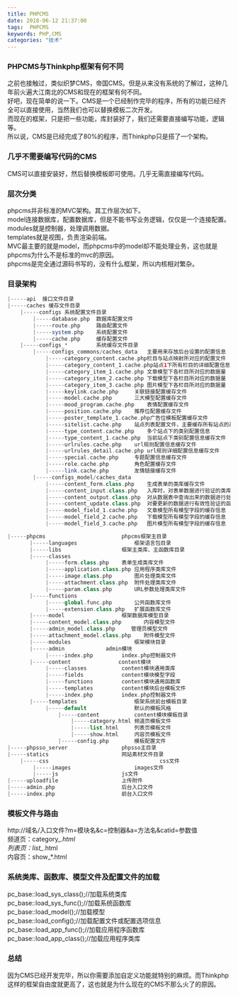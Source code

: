 ```yaml
---
title: PHPCMS
date: 2018-06-12 21:37:00
tags:  PHPCMS
keywords: PHP,CMS
categories: "技术"
---
```

### PHPCMS与Thinkphp框架有何不同
之前也接触过，类似织梦CMS，帝国CMS。但是从来没有系统的了解过，这种几年前火遍大江南北的CMS和现在的框架有何不同。  
好吧，现在简单的说一下。CMS是一个已经制作完毕的程序，所有的功能已经齐全可以直接使用，当然我们也可以替换模板二次开发。  
而现在的框架，只是把一些功能，库封装好了，我们还需要直接编写功能，逻辑等。  
所以说，CMS是已经完成了80%的程序，而Thinkphp只是搭了一个架构。  
<!--more-->
### 几乎不需要编写代码的CMS
CMS可以直接安装好，然后替换模板即可使用。几乎无需直接编写代码。  
### 层次分类
phpcms并非标准的MVC架构。其工作层次如下。  
model连接数据库，配置数据库，但是不能书写业务逻辑，仅仅是一个连接配置。  
modules就是控制器，处理调用数据。  
templates就是视图，负责渲染前端。  
MVC最主要的就是model，而phpcms中的model却不能处理业务，这也就是phpcms为什么不是标准的mvc的原因。  
phpcms是完全通过源码书写的，没有什么框架，所以内核相对繁杂。
### 目录架构
```php
|-----api  接口文件目录  
|-----caches 缓存文件目录  
    |-----configs 系统配置文件目录  
        |-----database.php  数据库配置文件  
        |-----route.php     路由配置文件  
        |-----system.php    系统配置文件  
        |-----cache.php     缓存配置文件  
    |-----configs_*         系统缓存文件目录  
        |-----configs_commons/caches_data   主要用来存放后台设置的配置信息  
            |-----category_content.cache.php栏目与站点映射所对应的配置文件  
            |-----category_content_1.cache.php站点1下所有栏目的详细配置信息  
            |-----category_item_1.cache.php 文章模型下各栏目所对应的数据量  
            |-----category_item_2.cache.php 下载模型下各栏目所对应的数据量  
            |-----category_item_3.cache.php 图片模型下各栏目所对应的数据量  
            |-----keylink.cache.php     关联链接配置缓存文件  
            |-----model.cache.php       三大模型配置缓存文件  
            |-----mood_program.cache.php    表情配置缓存文件  
            |-----position.cache.php    推荐位配置缓存文件  
            |-----poster_template_1.cache.php广告位模板配置缓存文件  
            |-----sitelist.cache.php    站点列表配置文件，主要缓存所有站点的基本配置信息  
            |-----type_content.cache.php    多个站点下的类别配置信息  
            |-----type_content_1.cache.php  当前站点下类别配置信息缓存文件  
            |-----urlrules.cache.php    url规则配置信息缓存文件  
            |-----urlrules_detail.cache.php url规则详细配置信息缓存文件  
            |-----special.cache.php     专题配置信息缓存文件  
            |-----role.cache.php        角色配置缓存文件  
            |-----link.cache.php        友情链接缓存文件  
        |-----configs_model/caches_data  
            |-----content_form.class.php    生成表单的类库缓存文件  
            |-----content_input.class.php   入库时，对表单数据进行验证的类库缓存文件  
            |-----content_output.class.php  对从数据表中查询出来的数据进行处理的函数  
            |-----content_update.class.php  对要更新的数据进行有效性验证的函数  
            |-----model_field_1.cache.php   文章模型所有模型字段的缓存信息  
            |-----model_field_2.cache.php   下载模型所有模型字段的缓存信息  
            |-----model_field_3.cache.php   图片模型所有模型字段的缓存信息  

|-----phpcms                        phpcms框架主目录  
       |-----languages                  框架语言包目录  
       |-----libs                   框架主类库、主函数库目录  
       |-----classes  
            |-----form.class.php    表单生成类库文件  
            |-----application.class.php 应用程序类库文件  
            |-----image.class.php       图片处理类库文件  
            |-----attachment.class.php  附件处理类库文件  
            |-----param.class.php       URL参数处理类库文件  
       |-----functions  
            |-----global.func.php       公共函数库文件  
            |-----extension.class.php   扩展函数库文件  
       |-----model                  框架数据库模型目录  
       |-----content_model.class.php       内容模型文件  
       |-----admin_model.class.php     管理员模型文件  
       |-----attachment_model.class.php    附件模型文件  
       |-----modules                    框架模块目录  
       |-----admin             admin模块   
            |-----index.php         index.php控制器文件  
       |-----content               content模块  
            |-----classes           content模块通用类库  
            |-----fields            content模块模型字段  
            |-----functions         content模块通用函数库  
            |-----templates         content模块后台模板文件  
            |-----index.php         index.php控制器文件  
       |-----templates                  框架系统前台模板目录  
            |-----default               默认的模板风格  
                |-----content           content模块模板目录  
                    |-----category.html 频道页模板文件  
                    |-----list.html     列表页模板文件  
                    |-----show.html     内容页模板文件  
                |-----config.php        模板配置文件  
|-----phpsso_server                 phpsso主目录  
|-----statics                       网站素材文件目录  
    |-----css                                   css文件  
        |-----images                    images文件  
        |-----js                    js文件  
|-----uploadfile                    上传附件  
|-----admin.php                     后台入口文件  
|-----index.php                     前台入口文件  
```
### 模板文件与路由
http://域名/入口文件?m=模块名&c=控制器&a=方法名&catid=参数值    
频道页：category_*.html  
列表页：list_*.html  
内容页：show_*.html  
### 系统类库、函数库、模型文件及配置文件的加载 
pc_base::load_sys_class();//加载系统类库  
pc_base::load_sys_func();//加载系统函数库  
pc_base::load_model();//加载模型  
pc_base::load_config();//加载配置文件或配置选项信息  
pc_base::load_app_func();//加载应用程序函数库  
pc_base::load_app_class();//加载应用程序类库  
### 总结
因为CMS已经开发完毕，所以你需要添加自定义功能就特别的麻烦。而Thinkphp这样的框架自由度就更高了，这也就是为什么现在的CMS不那么火了的原因。